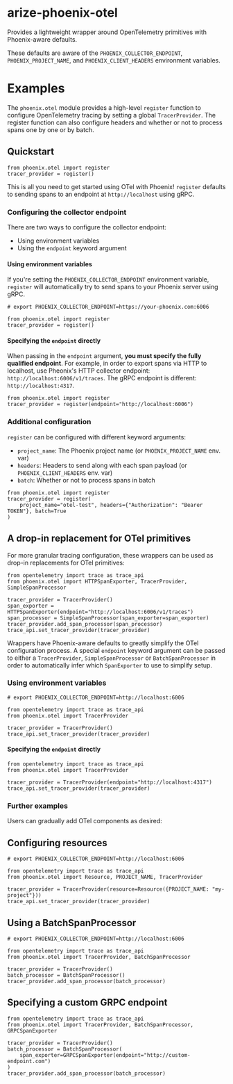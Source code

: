 # arize-phoenix-otel

Provides a lightweight wrapper around OpenTelemetry primitives with Phoenix-aware defaults.

These defaults are aware of the `PHOENIX_COLLECTOR_ENDPOINT`, `PHOENIX_PROJECT_NAME`, and
`PHOENIX_CLIENT_HEADERS` environment variables.

# Examples

The `phoenix.otel` module provides a high-level `register` function to configure OpenTelemetry
tracing by setting a global `TracerProvider`. The register function can also configure headers
and whether or not to process spans one by one or by batch.


## Quickstart

```
from phoenix.otel import register
tracer_provider = register()
```

This is all you need to get started using OTel with Phoenix! `register` defaults to sending spans
to an endpoint at `http://localhost` using gRPC.

### Configuring the collector endpoint

There are two ways to configure the collector endpoint:
  - Using environment variables
  - Using the `endpoint` keyword argument

#### Using environment variables

If you're setting the `PHOENIX_COLLECTOR_ENDPOINT` environment variable, `register` will
automatically try to send spans to your Phoenix server using gRPC.

```
# export PHOENIX_COLLECTOR_ENDPOINT=https://your-phoenix.com:6006

from phoenix.otel import register
tracer_provider = register()
```

#### Specifying the `endpoint` directly

When passing in the `endpoint` argument, **you must specify the fully qualified endpoint**. For
example, in order to export spans via HTTP to localhost, use Pheonix's HTTP collector endpoint:
`http://localhost:6006/v1/traces`. The gRPC endpoint is different: `http://localhost:4317`.

```
from phoenix.otel import register
tracer_provider = register(endpoint="http://localhost:6006")
```

### Additional configuration

`register` can be configured with different keyword arguments:
- `project_name`: The Phoenix project name (or `PHOENIX_PROJECT_NAME` env. var)
- `headers`: Headers to send along with each span payload (or `PHOENIX_CLIENT_HEADERS` env. var)
- `batch`: Whether or not to process spans in batch

```
from phoenix.otel import register
tracer_provider = register(
    project_name="otel-test", headers={"Authorization": "Bearer TOKEN"}, batch=True
)
```

## A drop-in replacement for OTel primitives

For more granular tracing configuration, these wrappers can be used as drop-in replacements for
OTel primitives:

```
from opentelemetry import trace as trace_api
from phoenix.otel import HTTPSpanExporter, TracerProvider, SimpleSpanProcessor

tracer_provider = TracerProvider()
span_exporter = HTTPSpanExporter(endpoint="http://localhost:6006/v1/traces")
span_processor = SimpleSpanProcessor(span_exporter=span_exporter)
tracer_provider.add_span_processor(span_processor)
trace_api.set_tracer_provider(tracer_provider)
```

Wrappers have Phoenix-aware defaults to greatly simplify the OTel configuration process. A special
`endpoint` keyword argument can be passed to either a `TracerProvider`, `SimpleSpanProcessor` or
`BatchSpanProcessor` in order to automatically infer which `SpanExporter` to use to simplify setup.

### Using environment variables

```
# export PHOENIX_COLLECTOR_ENDPOINT=http://localhost:6006

from opentelemetry import trace as trace_api
from phoenix.otel import TracerProvider

tracer_provider = TracerProvider()
trace_api.set_tracer_provider(tracer_provider)
```

#### Specifying the `endpoint` directly

```
from opentelemetry import trace as trace_api
from phoenix.otel import TracerProvider

tracer_provider = TracerProvider(endpoint="http://localhost:4317")
trace_api.set_tracer_provider(tracer_provider)
```

### Further examples

Users can gradually add OTel components as desired:

## Configuring resources

```
# export PHOENIX_COLLECTOR_ENDPOINT=http://localhost:6006

from opentelemetry import trace as trace_api
from phoenix.otel import Resource, PROJECT_NAME, TracerProvider

tracer_provider = TracerProvider(resource=Resource({PROJECT_NAME: "my-project"}))
trace_api.set_tracer_provider(tracer_provider)
```

## Using a BatchSpanProcessor

```
# export PHOENIX_COLLECTOR_ENDPOINT=http://localhost:6006

from opentelemetry import trace as trace_api
from phoenix.otel import TracerProvider, BatchSpanProcessor

tracer_provider = TracerProvider()
batch_processor = BatchSpanProcessor()
tracer_provider.add_span_processor(batch_processor)
```

## Specifying a custom GRPC endpoint

```
from opentelemetry import trace as trace_api
from phoenix.otel import TracerProvider, BatchSpanProcessor, GRPCSpanExporter

tracer_provider = TracerProvider()
batch_processor = BatchSpanProcessor(
    span_exporter=GRPCSpanExporter(endpoint="http://custom-endpoint.com")
)
tracer_provider.add_span_processor(batch_processor)
```
